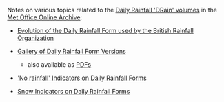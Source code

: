 Notes on various topics related to the [Daily Rainfall 'DRain' volumes](https://digital.nmla.metoffice.gov.uk/index.php?name=SO_9903efdf-7f99-4cae-a723-8b3f426eea20) 
in the [Met Office Online Archive](https://digital.nmla.metoffice.gov.uk/):

* [Evolution of the Daily Rainfall Form used by the British Rainfall Organization](Daily_Rainfall_Form_Evolution.md)
* [Gallery of Daily Rainfall Form Versions](Daily_Rainfall_Form_Gallery.md)
  * also available as [PDFs](Daily_Rainfall_Form_Gallery_pdfs.md) 

* ['No rainfall' Indicators on Daily Rainfall Forms](No_Rain_Indicators.md)
* [Snow Indicators on Daily Rainfall Forms](Snow_Indicators.md)
